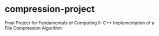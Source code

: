 # compression-project
Final Project for Fundamentals of Computing II: C++ Implementation of a File Compression Algorithm
